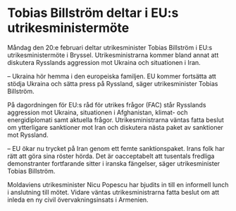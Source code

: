 # Tobias Billström deltar i EU:s utrikesministermöte

Måndag den 20:e februari deltar utrikesminister Tobias Billström i EU:s utrikesministermöte i Bryssel. Utrikesministrarna kommer bland annat att diskutera Rysslands aggression mot Ukraina och situationen i Iran.

– Ukraina hör hemma i den europeiska familjen. EU kommer fortsätta att stödja Ukraina och sätta press på Ryssland, säger utrikesminister Tobias Billström.

På dagordningen för EU:s råd för utrikes frågor (FAC) står Rysslands aggression mot Ukraina, situationen i Afghanistan, klimat- och energidiplomati samt aktuella frågor. Utrikesministrarna väntas fatta beslut om ytterligare sanktioner mot Iran och diskutera nästa paket av sanktioner mot Ryssland.

– EU ökar nu trycket på Iran genom ett femte sanktionspaket. Irans folk har rätt att göra sina röster hörda. Det är oacceptabelt att tusentals fredliga demonstranter fortfarande sitter i iranska fängelser, säger utrikesminister Tobias Billström.

Moldaviens utrikesminister Nicu Popescu har bjudits in till en informell lunch i anslutning till mötet. Vidare väntas utrikesministrarna fatta beslut om att inleda en ny civil övervakningsinsats i Armenien.
